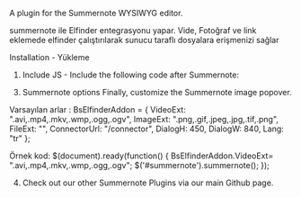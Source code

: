 A plugin for the Summernote WYSIWYG editor.

summernote ile Elfinder entegrasyonu yapar. Vide, Fotoğraf ve link eklemede elfinder çalıştırılarak sunucu taraflı dosyalara erişmenizi sağlar

Installation - Yükleme
1. Include JS - 
Include the following code after Summernote:

<script src="summernote-video-attributes.js"></script>
<script src="summernote-elfinder.js"></script>

3. Summernote options
Finally, customize the Summernote image popover.

Varsayılan arlar : 
BsElfinderAddon = {
    VideoExt: ".avi,.mp4,.mkv,.wmp,.ogg,.ogv",
    ImageExt: ".png,.gif,.jpeg,.jpg,.tif,.png",
    FileExt: "",
    ConnectorUrl: "/connector",
    DialogH: 450,
    DialogW: 840,
    Lang: "tr"
};


Örnek kod:
$(document).ready(function() {
BsElfinderAddon.VideoExt= ".avi,.mp4,.mkv,.wmp,.ogg,.ogv";
 $('#summernote').summernote();
});

4. Check out our other Summernote Plugins via our main Github page.
